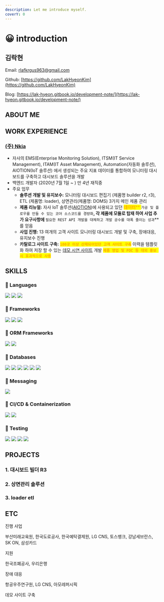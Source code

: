 ```yaml
---
description: Let me introduce myself.
coverY: 0
---
```


# 😀 introduction

## 김락현

Email: rlafkrgus963@gmail.com

Github: [https://github.com/LakHyeonKim](https://github.com/LakHyeonKim)

Blog: [https://lak-hyeon.gitbook.io/development-note/](https://lak-hyeon.gitbook.io/development-note/)



## ABOUT ME









## WORK EXPERIENCE

### [(주) Nkia](http://www.nkia.co.kr/)&#x20;

* 자사의 EMS(Enterprise Monitoring Solution), ITSM(IT Service Management), ITAM(IT Asset Management), Automation(자동화 솔루션), AIOTION(IoT 솔루션) 에서 생성되는 주요 지표 데이터를 통합하여 모니터링 대시보드를 구축하고 대시보드 솔루션을 개발
* 백엔드 개발자 (2020년 7월 1일 \~ ) 만 4년 재직중
* 주요 업무
  * **솔루션 개발 및 유지보수:** 모니터링 대시보드 편집기 (제품명 builder r2, r3), ETL (제품명: loader), 상면관리(제품명: DOMS) 3가지 메인 제품 관리
  * **제품 리뉴얼:** 자사 IoT 솔루션([AIOTION](http://aiotion.com/))에 사용되고 있던 <mark style="color:orange;">**데이터**</mark><mark style="color:orange;">** **</mark><mark style="color:orange;">**`가공 및 플로우를 만들 수 있는 코어 소스코드를 경량화`**</mark>, 각 제품에 모듈로 탑재 하여 사업 추가 요구사항에 <mark style="color:orange;">**`필요한 REST API 개발을 대체하고 개발 공수를 대폭 줄이는 성과`**</mark>를 얻음
  * **사업 진행:** 13 여개의 고객 사이트 모니터링 대시보드 개발 및 구축, 장애대응, 유지보수 진행
  * **카탈로그 사이트 구축:** <mark style="color:orange;">**`100곳 이상 산재되어있던 고객 사이트 구축`**</mark> 이력을 템플릿 화 하여 저장 할 수 있는 [데모 시연 사이트](http://dashboard.nkia.co.kr/demo) 개발 <mark style="color:orange;">**`제품 영업 및 POC 등 대외 홍보 시 효과적으로 사용`**</mark>



## SKILLS

### :clap: Languages

![](https://img.shields.io/badge/TypeScript-3178C6?style=for-the-badge\&logo=typescript\&logoColor=white) ![](https://img.shields.io/badge/JavaScript-F7DF1E?style=for-the-badge\&logo=javascript\&logoColor=black) ![](https://img.shields.io/badge/Java-007396?style=for-the-badge\&logo=java\&logoColor=white)

### :clap: Frameworks

![](https://img.shields.io/badge/React-61DAFB?style=for-the-badge\&logo=react\&logoColor=black) ![](https://img.shields.io/badge/Spring%20Boot-6DB33F?style=for-the-badge\&logo=spring-boot\&logoColor=white) ![](https://img.shields.io/badge/Spring%20Framework-6DB33F?style=for-the-badge\&logo=spring\&logoColor=white)

### :clap: ORM Frameworks

![](https://img.shields.io/badge/JPA-6DB33F?style=for-the-badge\&logo=hibernate\&logoColor=white) ![](https://img.shields.io/badge/MyBatis-E76F00?style=for-the-badge\&logo=mybatis\&logoColor=white)

### :clap: Databases

![](https://img.shields.io/badge/MongoDB-47A248?style=for-the-badge\&logo=mongodb\&logoColor=white) ![](https://img.shields.io/badge/Redis-DC382D?style=for-the-badge\&logo=redis\&logoColor=white) ![](https://img.shields.io/badge/PostgreSQL-336791?style=for-the-badge\&logo=postgresql\&logoColor=white) ![](https://img.shields.io/badge/Oracle-F80000?style=for-the-badge\&logo=oracle\&logoColor=white) ![](https://img.shields.io/badge/Tibero-E54D26?style=for-the-badge\&logo=tibero\&logoColor=white) ![](https://img.shields.io/badge/MySQL-4479A1?style=for-the-badge\&logo=mysql\&logoColor=white)

### :clap: Messaging

![](https://img.shields.io/badge/Apache%20Kafka-231F20?style=for-the-badge\&logo=apache-kafka\&logoColor=white)

### :clap: CI/CD & Containerization

![](https://img.shields.io/badge/Jenkins-D24939?style=for-the-badge\&logo=jenkins\&logoColor=white) ![](https://img.shields.io/badge/Docker-2496ED?style=for-the-badge\&logo=docker\&logoColor=white)

### :clap: Testing

![](https://img.shields.io/badge/Jest-C21325?style=for-the-badge\&logo=jest\&logoColor=white) ![](https://img.shields.io/badge/JaCoCo-EC2025?style=for-the-badge\&logo=jacoco\&logoColor=white) ![](https://img.shields.io/badge/JUnit5-25A162?style=for-the-badge\&logo=junit5\&logoColor=white) ![](https://img.shields.io/badge/SonarQube-4E9BCD?style=for-the-badge\&logo=sonarqube\&logoColor=white)





## PROJECTS



### 1. 대시보드 빌더 R3&#x20;

### 2. 상면관리 솔루션

### 3. loader etl&#x20;



## ETC

진행 사업

부산미래교육원, 한국도로공사, 한국예탁결제원, LG CNS, 토스뱅크, 강남세브란스, SK ON, 삼성카드



지원

한국조폐공사, 우리은행



장애 대응

항공우주연구원, LG CNS, 아모레퍼시픽



데모 사이트 구축
